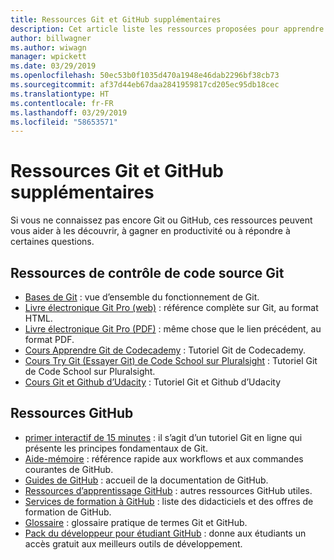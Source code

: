 ```yaml
---
title: Ressources Git et GitHub supplémentaires
description: Cet article liste les ressources proposées pour apprendre à utiliser Git et GitHub en vue de contribuer au contenu docs.microsoft.com.
author: billwagner
ms.author: wiwagn
manager: wpickett
ms.date: 03/29/2019
ms.openlocfilehash: 50ec53b0f1035d470a1948e46dab2296bf38cb73
ms.sourcegitcommit: af37d44eb67daa2841959817cd205ec95db18cec
ms.translationtype: HT
ms.contentlocale: fr-FR
ms.lasthandoff: 03/29/2019
ms.locfileid: "58653571"
---
```

# <a name="additional-git-and-github-resources"></a>Ressources Git et GitHub supplémentaires

Si vous ne connaissez pas encore Git ou GitHub, ces ressources peuvent vous aider à les découvrir, à gagner en productivité ou à répondre à certaines questions.

## <a name="git-source-control-resources"></a>Ressources de contrôle de code source Git

- [Bases de Git](https://go.microsoft.com/fwlink/?linkid=853939) : vue d’ensemble du fonctionnement de Git.
- [Livre électronique Git Pro (web)](https://go.microsoft.com/fwlink/?linkid=853940) : référence complète sur Git, au format HTML.
- [Livre électronique Git Pro (PDF)](https://progit2.s3.amazonaws.com/en/2016-03-22-f3531/progit-en.1084.pdf) : même chose que le lien précédent, au format PDF.
- [Cours Apprendre Git de Codecademy](https://www.codecademy.com/learn/learn-git) : Tutoriel Git de Codecademy.
- [Cours Try Git (Essayer Git) de Code School sur Pluralsight](https://www.pluralsight.com/courses/code-school-git-real) : Tutoriel Git de Code School sur Pluralsight.
- [Cours Git et Github d’Udacity](https://www.udacity.com/course/how-to-use-git-and-github--ud775) : Tutoriel Git et Github d’Udacity

## <a name="github-resources"></a>Ressources GitHub

- [primer interactif de 15 minutes](https://try.github.io/) : il s’agit d’un tutoriel Git en ligne qui présente les principes fondamentaux de Git.
- [Aide-mémoire](https://go.microsoft.com/fwlink/?linkid=853941) : référence rapide aux workflows et aux commandes courantes de GitHub.
- [Guides de GitHub](https://guides.github.com/) : accueil de la documentation de GitHub.
- [Ressources d’apprentissage GitHub](https://help.github.com/articles/git-and-github-learning-resources/) : autres ressources GitHub utiles.
- [Services de formation à GitHub](https://services.github.com/training/) : liste des didacticiels et des offres de formation de GitHub.
- [Glossaire](https://help.github.com/articles/github-glossary) : glossaire pratique de termes Git et GitHub.
- [Pack du développeur pour étudiant GitHub](https://education.github.com/pack) : donne aux étudiants un accès gratuit aux meilleurs outils de développement.

